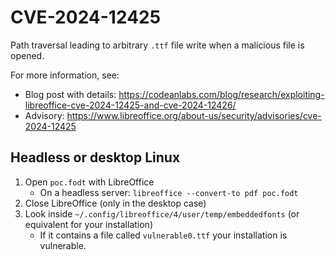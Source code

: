 # CVE-2024-12425

Path traversal leading to arbitrary `.ttf` file write when a malicious file is opened.

For more information, see:

- Blog post with details: https://codeanlabs.com/blog/research/exploiting-libreoffice-cve-2024-12425-and-cve-2024-12426/
- Advisory: https://www.libreoffice.org/about-us/security/advisories/cve-2024-12425

## Headless or desktop Linux

1. Open `poc.fodt` with LibreOffice
    - On a headless server: `libreoffice --convert-to pdf poc.fodt`
2. Close LibreOffice (only in the desktop case)
3. Look inside `~/.config/libreoffice/4/user/temp/embeddedfonts` (or equivalent for your installation)
    - If it contains a file called `vulnerable0.ttf` your installation is vulnerable.

